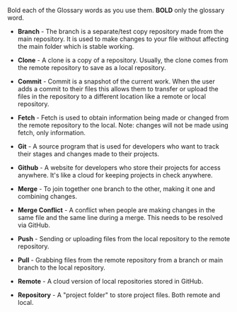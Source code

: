 Bold each of the Glossary words as you use them. **BOLD** only the glossary word.

* **Branch** - The branch is a separate/test copy repository made from the main repository. It is used to make changes to your file without affecting the main folder which is stable working.
  
* **Clone** - A clone is a copy of a repository. Usually, the clone comes from the remote repository to save as a local repository.

* **Commit** - Commit is a snapshot of the current work. When the user adds a commit to their files this allows them to transfer or upload the files in the repository to a different location like a remote or local repository.

* **Fetch** - Fetch is used to obtain information being made or changed from the remote repository to the local. Note: changes will not be made using fetch, only information.

* **Git** - A source program that is used for developers who want to track their stages and changes made to their projects.

* **Github** - A website for developers who store their projects for access anywhere. It's like a cloud for keeping projects in check anywhere.

* **Merge** - To join together one branch to the other, making it one and combining changes. 

* **Merge Conflict** - A conflict when people are making changes in the same file and the same line during a merge. This needs to be resolved via GitHub.

* **Push** - Sending or uploading files from the local repository to the remote repository.

* **Pull** - Grabbing files from the remote repository from a branch or main branch to the local repository.

* **Remote** - A cloud version of local repositories stored in GitHub.

* **Repository** - A "project folder" to store project files. Both remote and local.
